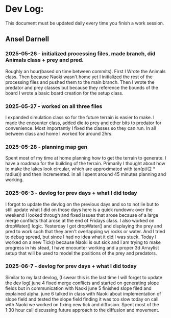 # Dev Log:

This document must be updated daily every time you finish a work session.

## Ansel Darnell

### 2025-05-26 - initialized processing files, made branch, did Animals class + prey and pred.
Roughly an hour(based on time between commits). First I Wrote the Animals class. Then because Naoki wasn't home yet I initialized the rest of the processing files and pushed them to the main branch. Then I wrote the predator and prey classes but because they reference the bounds of the board I wrote a basic board creation for the setup class.

### 2025-05-27 - worked on all three files
I expanded simulation class so for the future terrain is easier to make. I made the encounter class, added die to prey and other bits to predator for convenience. Most importantly I fixed the classes so they can run. In all between class and home I worked for around 2hrs.

### 2025-05-28 - planning map gen
Spent most of my time at home planning how to get the terrain to generate. I have a roadmap for the building of the terrain. Primarily I thought about how to make the lakes look circular, which are approximated with tan(pi/(2 * radius)) and then incremented. in all I spent around 45 minutes planning and working.

### 2025-06-3 - devlog for prev days + what I did today
I forgot to update the devlog on the previous days and so to not lie but to still update what I did on those days here is a quick rundown:
over the weekend I looked through and fixed issues that arose because of a large merge conflicts that arose at the end of Fridays class. I also worked on dropWater() logic.
Yesterday I got dropWater() and displaying the prey and pred to work such that they aren't overlapping w/ rocks or water. And I tried to debug spread, but since I had no idea what it did I was stuck.
Today I worked on a new Tick() because Naoki is out sick and I am trying to make progress in his stead, I have encounter working and a proper 3d Arraylist setup that will be used to model the positions of the prey and predators.

### 2025-06-7 - devlog for prev days + what I did today
Similar to my last devlog, (I swear this is the last time I will forget to update the dev log)
june 4 fixed merge conflicts and started on generating slope fields but in communication with Naoki
june 5 finished slope filed and explained alpha.
june 6 talked in class with Naoki about implementation of slope field and tested the slope field finding it was too slow
today on call with Naoki we worked on fixing new tick and diffusion. Spent most of the 1:30 hour call discussing future approach to the diffusion and movement. 
